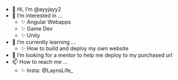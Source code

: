 - 👋 Hi, I’m @ayyjayy2
- 👀 I’m interested in ...
    - ✨ Angular Webapps
    - ✨ Game Dev
    - ✨ Unity
- 🌱 I’m currently learning ...
    - ✨ How to build and deploy my own website
- 💞️ I’m looking for a mentor to help me deploy to my purchased url
- 📫 How to reach me ...
    - ✨ Insta: @LaynsLife_

<!---
ayyjayy2/ayyjayy2 is a ✨ special ✨ repository because its `README.md` (this file) appears on your GitHub profile.
You can click the Preview link to take a look at your changes.
--->
